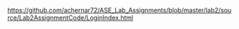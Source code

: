 https://github.com/achernar72/ASE_Lab_Assignments/blob/master/lab2/source/Lab2AssignmentCode/LoginIndex.html
